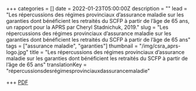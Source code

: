 +++
categories = []
date = 2022-01-23T05:00:00Z
description = ""
lead = "Les répercussions des régimes provinciaux d’assurance maladie sur les garanties dont bénéficient les retraités du SCFP à partir de l’âge de 65 ans, un rapport pour la APRS par Cheryl Stadnichuk, 2019."
slug = "Les répercussions des régimes provinciaux d’assurance maladie sur les garanties dont bénéficient les retraités du SCFP à partir de l’âge de 65 ans"
tags = ["assurance maladie", "garanties"]
thumbnail = "/img/csra_aprs-logo.jpg"
title = "Les répercussions des régimes provinciaux d’assurance maladie sur les garanties dont bénéficient les retraités du SCFP à partir de l’âge de 65 ans"
translationKey = "répercussionsdesrégimesprovinciauxdassurancemaladie"

+++
[PDF](/img/rapport-regimes-provinciaux-d-assurance-maladie-retraites-du-scfp-65-ans-final.pdf)